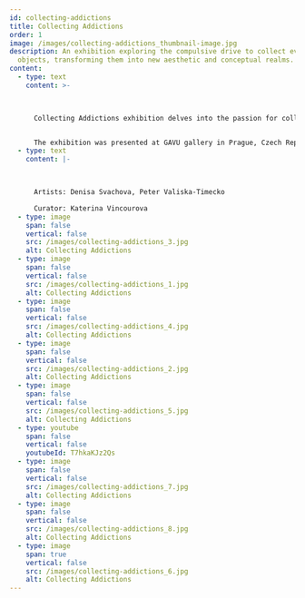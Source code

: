 ```yaml
---
id: collecting-addictions
title: Collecting Addictions
order: 1
image: /images/collecting-addictions_thumbnail-image.jpg
description: An exhibition exploring the compulsive drive to collect everyday
  objects, transforming them into new aesthetic and conceptual realms.
content:
  - type: text
    content: >-
      


      Collecting Addictions exhibition delves into the passion for collecting and the irresistible need to accumulate and archive common, often unnecessary items. Denisa Svachova uses ready-made techniques to elevate found objects into artifacts of artistic value, recycling and recontextualizing mundane items. Her focus lies on artifacts from the pharmaceutical and tobacco industries, highlighting the massive profits these sectors generate within global consumer chains. Svachova’s work contrasts with Peter Valiska-Timečko’s conceptually driven critique of the pharmaceutical industry, where he exposes aggressive marketing tactics and the corruption of scientific integrity. Together, they offer distinct yet complementary artistic languages, unified by the theme of “collecting as a dependency”.


      The exhibition was presented at GAVU gallery in Prague, Czech Republic in 2013.
  - type: text
    content: |-
      


      Artists: Denisa Svachova, Peter Valiska-Timecko

      Curator: Katerina Vincourova
  - type: image
    span: false
    vertical: false
    src: /images/collecting-addictions_3.jpg
    alt: Collecting Addictions
  - type: image
    span: false
    vertical: false
    src: /images/collecting-addictions_1.jpg
    alt: Collecting Addictions
  - type: image
    span: false
    vertical: false
    src: /images/collecting-addictions_4.jpg
    alt: Collecting Addictions
  - type: image
    span: false
    vertical: false
    src: /images/collecting-addictions_2.jpg
    alt: Collecting Addictions
  - type: image
    span: false
    vertical: false
    src: /images/collecting-addictions_5.jpg
    alt: Collecting Addictions
  - type: youtube
    span: false
    vertical: false
    youtubeId: T7hkaKJz2Qs
  - type: image
    span: false
    vertical: false
    src: /images/collecting-addictions_7.jpg
    alt: Collecting Addictions
  - type: image
    span: false
    vertical: false
    src: /images/collecting-addictions_8.jpg
    alt: Collecting Addictions
  - type: image
    span: true
    vertical: false
    src: /images/collecting-addictions_6.jpg
    alt: Collecting Addictions
---
```

